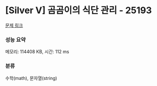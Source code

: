 # [Silver V] 곰곰이의 식단 관리 - 25193 

[문제 링크](https://www.acmicpc.net/problem/25193) 

### 성능 요약

메모리: 114408 KB, 시간: 112 ms

### 분류

수학(math), 문자열(string)

